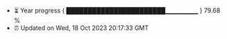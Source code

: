 - ⏳ Year progress { ███████████████████████▁▁▁▁▁▁▁ } 79.68 %
- ⏰ Updated on Wed, 18 Oct 2023 20:17:33 GMT

